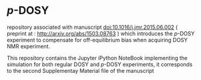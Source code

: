 # *p*-DOSY
repository associated with manuscript [doi:10.1016/j.jmr.2015.06.002](http://dx.doi.org/10.1016/j.jmr.2015.06.002) ( preprint at : http://arxiv.org/abs/1503.08763 ) which introduces the *p*-DOSY experiment to compensate for off-equilibrium bias when acquiring DOSY NMR experiment.

This repository contains the Jupyter iPython NoteBook implementing the simulation for both regular DOSY and *p*-DOSY experiments, it corresponds to the second Supplementay Material file of the manuscript
